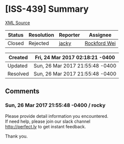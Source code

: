 # [ISS-439] Summary

[XML Source](../xml/ISS-439.xml)
<p></p>





Status|Resolution|Reporter|Assignee
------|----------|--------|--------
Closed|Rejected|[jacky](liudajun2008@gmail.com)|[Rockford Wei]($rocky)





Created|Fri, 24 Mar 2017 02:18:21 -0400
-------|--------------
Updated|Sun, 26 Mar 2017 21:55:48 -0400
Resolved|Sun, 26 Mar 2017 21:55:48 -0400


## Comments




### Sun, 26 Mar 2017 21:55:48 -0400 / rocky 

<p><p>Please provide detail information you encountered.<br/>
If need help, please join our slack channel <br/>
<a href="http://perfect.ly/" class="external-link" rel="nofollow">http://perfect.ly</a> to get instant feedback.</p>

<p>Thank you.</p></p>



